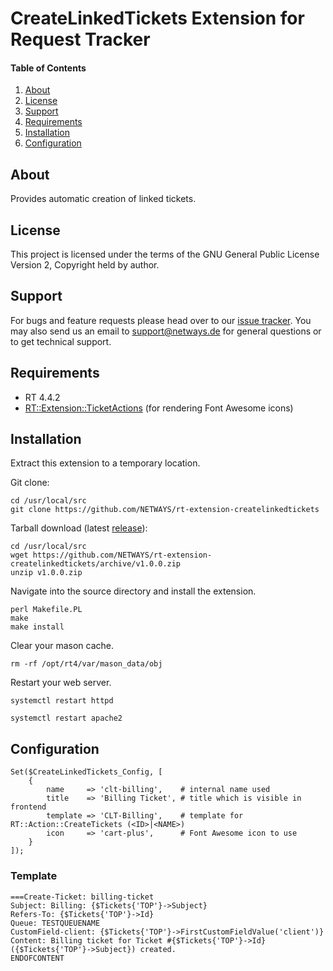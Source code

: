 # CreateLinkedTickets Extension for Request Tracker

#### Table of Contents

1. [About](#about)
2. [License](#license)
3. [Support](#support)
4. [Requirements](#requirements)
5. [Installation](#installation)
6. [Configuration](#configuration)

## About

Provides automatic creation of linked tickets.

## License

This project is licensed under the terms of
the GNU General Public License Version 2, Copyright held by author.

## Support

For bugs and feature requests please head over to our
[issue tracker](https://github.com/NETWAYS/rt-extension-createlinkedtickets/issues).
You may also send us an email to [support@netways.de](mailto:support@netways.de)
for general questions or to get technical support.

## Requirements

- RT 4.4.2
- [RT::Extension::TicketActions](https://github.com/NETWAYS/rt-extension-ticketactions)
  (for rendering Font Awesome icons)

## Installation

Extract this extension to a temporary location.

Git clone:

```
cd /usr/local/src
git clone https://github.com/NETWAYS/rt-extension-createlinkedtickets
```

Tarball download (latest [release](https://github.com/NETWAYS/rt-extension-createlinkedtickets/releases/latest)):

```
cd /usr/local/src
wget https://github.com/NETWAYS/rt-extension-createlinkedtickets/archive/v1.0.0.zip
unzip v1.0.0.zip
```

Navigate into the source directory and install the extension.

```
perl Makefile.PL
make
make install
```

Clear your mason cache.

```
rm -rf /opt/rt4/var/mason_data/obj
```

Restart your web server.

```
systemctl restart httpd

systemctl restart apache2
```

## Configuration

```
Set($CreateLinkedTickets_Config, [
    {
        name     => 'clt-billing',    # internal name used
        title    => 'Billing Ticket', # title which is visible in frontend
        template => 'CLT-Billing',    # template for RT::Action::CreateTickets (<ID>|<NAME>)
        icon     => 'cart-plus',      # Font Awesome icon to use
    }
]);
```

### Template

```
===Create-Ticket: billing-ticket
Subject: Billing: {$Tickets{'TOP'}->Subject}
Refers-To: {$Tickets{'TOP'}->Id}
Queue: TESTQUEUENAME
CustomField-client: {$Tickets{'TOP'}->FirstCustomFieldValue('client')}
Content: Billing ticket for Ticket #{$Tickets{'TOP'}->Id} ({$Tickets{'TOP'}->Subject}) created.
ENDOFCONTENT
```
